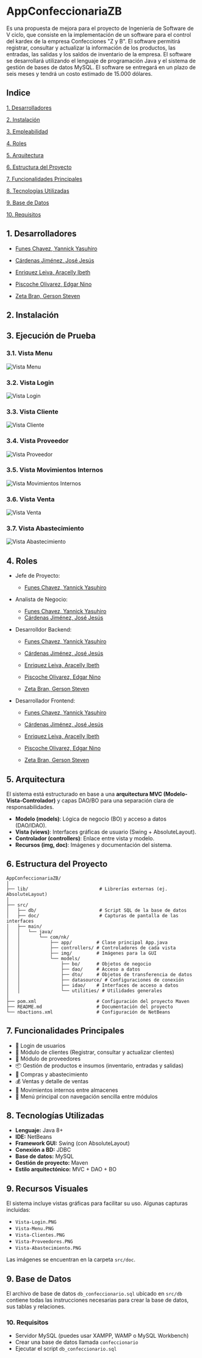 # AppConfeccionariaZB

Es una propuesta de mejora para el proyecto de Ingeniería de Software de V ciclo, que consiste en la implementación de un software para el control del kardex de la empresa Confecciones "Z y B". El software permitirá registrar, consultar y actualizar la información de los productos, las entradas, las salidas y los saldos de inventario de la empresa. El software se desarrollará utilizando el lenguaje de programación Java y el sistema de gestión de bases de datos MySQL. El software se entregará en un plazo de seis meses y tendrá un costo estimado de 15.000 dólares.

## Indice
[1. Desarrolladores](#1-desarrolladores)

[2. Instalación](#2-instalación)

[3. Empleabilidad](#3-empleabilidad)

[4. Roles](#4-roles)

[5. Arquitectura](#5-arquitectura)

[6. Estructura del Proyecto](#6-estructura-del-proyecto)

[7. Funcionalidades Principales](#7-funcionalidades-principales)

[8. Tecnologías Utilizadas](#8-tecnologías-utilizadas)

[9. Base de Datos](#9-base-de-datos)

[10. Requisitos](#10-requisitos)

## 1. Desarrolladores

- [Funes Chavez, Yannick Yasuhiro](https://github.com/Yannx79)

- [Cárdenas Jiménez, José Jesús](https://github.com/JoseCarden)

- [Enriquez Leiva, Aracelly Ibeth](https://github.com/ARACELLYENR)

- [Piscoche Olivarez, Edgar Nino](https://github.com/EDGARNPO)

- [Zeta Bran, Gerson Steven](https://github.com/GersonZeta)

## 2. Instalación

## 3. Ejecución de Prueba

### 3.1. Vista Menu

![Vista Menu](/src/doc/Vista-Menu.PNG)

### 3.2. Vista Login

![Vista Login](/src/doc/Vista-Login.PNG)

### 3.3. Vista Cliente

![Vista Cliente](/src/doc/Vista-Cliente.PNG)

### 3.4. Vista Proveedor

![Vista Proveedor](/src/doc/Vista-Proveedor.PNG)

### 3.5. Vista Movimientos Internos

![Vista Movimientos Internos](/src/doc/Vista-Movimientos-Internos.PNG)

### 3.6. Vista Venta

![Vista Venta](/src/doc/Vista-Venta.PNG)

### 3.7. Vista Abastecimiento

![Vista Abastecimiento](/src/doc/Vista-Abastecer.PNG)

## 4. Roles

- Jefe de Proyecto: 
    - [Funes Chavez, Yannick Yasuhiro](https://github.com/Yannx79)

- Analista de Negocio: 
    - [Funes Chavez, Yannick Yasuhiro](https://github.com/Yannx79)
    - [Cárdenas Jiménez, José Jesús](https://github.com/JoseCarden)

- Desarrolldor Backend:
    - [Funes Chavez, Yannick Yasuhiro](https://github.com/Yannx79)

    - [Cárdenas Jiménez, José Jesús](https://github.com/JoseCarden)

    - [Enriquez Leiva, Aracelly Ibeth](https://github.com/ARACELLYENR)

    - [Piscoche Olivarez, Edgar Nino](https://github.com/EDGARNPO)

    - [Zeta Bran, Gerson Steven](https://github.com/GersonZeta)

- Desarrollador Frontend:
    - [Funes Chavez, Yannick Yasuhiro](https://github.com/Yannx79)

    - [Cárdenas Jiménez, José Jesús](https://github.com/JoseCarden)

    - [Enriquez Leiva, Aracelly Ibeth](https://github.com/ARACELLYENR)

    - [Piscoche Olivarez, Edgar Nino](https://github.com/EDGARNPO)

    - [Zeta Bran, Gerson Steven](https://github.com/GersonZeta)

## 5. Arquitectura

El sistema está estructurado en base a una **arquitectura MVC (Modelo-Vista-Controlador)** y capas DAO/BO para una separación clara de responsabilidades.

- **Modelo (models)**: Lógica de negocio (BO) y acceso a datos (DAO/IDAO).
- **Vista (views)**: Interfaces gráficas de usuario (Swing + AbsoluteLayout).
- **Controlador (controllers)**: Enlace entre vista y modelo.
- **Recursos (img, doc)**: Imágenes y documentación del sistema.


## 6. Estructura del Proyecto

```text
AppConfeccionariaZB/
│
├── lib/                          # Librerías externas (ej. AbsoluteLayout)
│
├── src/
│   ├── db/                       # Script SQL de la base de datos
│   ├── doc/                      # Capturas de pantalla de las interfaces
│   ├── main/
│   │   └── java/
│   │       └── com/nk/
│   │           ├── app/         # Clase principal App.java
│   │           ├── controllers/ # Controladores de cada vista
│   │           ├── img/         # Imágenes para la GUI
│   │           └── models/      
│   │               ├── bo/      # Objetos de negocio
│   │               ├── dao/     # Acceso a datos
│   │               ├── dto/     # Objetos de transferencia de datos
│   │               ├── datasource/ # Configuraciones de conexión
│   │               ├── idao/    # Interfaces de acceso a datos
│   │               └── utilities/ # Utilidades generales
│
├── pom.xml                      # Configuración del proyecto Maven
├── README.md                    # Documentación del proyecto
└── nbactions.xml                # Configuración de NetBeans
```

## 7. Funcionalidades Principales

- 🔐 Login de usuarios  
- 👥 Módulo de clientes (Registrar, consultar y actualizar clientes)  
- 🏢 Módulo de proveedores  
- 📦 Gestión de productos e insumos (inventario, entradas y salidas)  
- 🛒 Compras y abastecimiento  
- 💰 Ventas y detalle de ventas  
- 🔄 Movimientos internos entre almacenes  
- 🧭 Menú principal con navegación sencilla entre módulos  

## 8. Tecnologías Utilizadas

- **Lenguaje:** Java 8+  
- **IDE:** NetBeans  
- **Framework GUI:** Swing (con AbsoluteLayout)  
- **Conexión a BD:** JDBC  
- **Base de datos:** MySQL  
- **Gestión de proyecto:** Maven  
- **Estilo arquitectónico:** MVC + DAO + BO  

## 9. Recursos Visuales

El sistema incluye vistas gráficas para facilitar su uso. Algunas capturas incluidas:

- `Vista-Login.PNG`  
- `Vista-Menu.PNG`  
- `Vista-Clientes.PNG`  
- `Vista-Proveedores.PNG`  
- `Vista-Abastecimiento.PNG`  

Las imágenes se encuentran en la carpeta `src/doc`.

## 9. Base de Datos

El archivo de base de datos `db_confeccionario.sql` ubicado en `src/db` contiene todas las instrucciones necesarias para crear la base de datos, sus tablas y relaciones.

### 10. Requisitos

- Servidor MySQL (puedes usar XAMPP, WAMP o MySQL Workbench)
- Crear una base de datos llamada `confeccionario`
- Ejecutar el script `db_confeccionario.sql`

